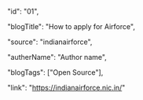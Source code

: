 "id": "01",

"blogTitle": "How to apply for Airforce",

"source": "indianairforce",

"autherName": "Author name",

"blogTags": ["Open Source"],

"link": "https://indianairforce.nic.in/"
